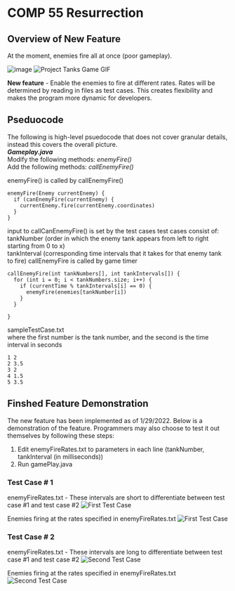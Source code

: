 # COMP 55 Resurrection
## Overview of New Feature
At the moment, enemies fire all at once (poor gameplay). 

![image](https://user-images.githubusercontent.com/87968531/150917411-8818f07a-6255-499e-a1c5-ae7e0a21518a.png)
![Project Tanks Game GIF](https://user-images.githubusercontent.com/87968531/151684805-834496aa-7b15-44e2-b917-e611bb96c1e8.gif)


**New feature** - Enable the enemies to fire at different rates. Rates will be determined by reading in files as test cases.
This creates flexibility and makes the program more dynamic for developers.

## Pseduocode
The following is high-level psuedocode that does not cover granular details, instead this covers the overall picture.  
**_Gameplay.java_**  
Modify the following methods: _enemyFire()_  
Add the following methods: _callEnemyFire()_

enemyFire() is called by callEnemyFire()
```
enemyFire(Enemy currentEnemy) {
  if (canEnemyFire(currentEnemy) {
    currentEnemy.fire(currentEnemy.coordinates)
  }
} 
```

input to callCanEnemyFire() is set by the test cases
test cases consist of:  
tankNumber (order in which the enemy tank appears from left to right starting from 0 to x)  
tankInterval (corresponding time intervals that it takes for that enemy tank to fire)
callEnemyFire is called by game timer
```
callEnemyFire(int tankNumbers[], int tankIntervals[]) {
  for (int i = 0; i < tankNumbers.size; i++) {
    if (currentTime % tankIntervals[i] == 0) {
      enemyFire(enemies[tankNumber[i])
    }
  }

}
```
sampleTestCase.txt  
where the first number is the tank number, and the second is the time interval in seconds
```
1 2
2 3.5
3 2
4 1.5
5 3.5
```
## Finshed Feature Demonstration
The new feature has been implemented as of 1/29/2022. Below is a demonstration of the feature. Programmers may also choose to test it out themselves by following these steps:
1) Edit enemyFireRates.txt to parameters in each line (tankNumber, tankInterval (in milliseconds))  
2) Run gamePlay.java  

### Test Case # 1
enemyFireRates.txt - These intervals are short to differentiate between test case #1 and test case #2
![First Test Case](https://user-images.githubusercontent.com/87968531/151684814-6d5d0dc7-2e9a-40eb-8444-e2fdafe73d12.PNG)

Enemies firing at the rates specified in enemyFireRates.txt
![First Test Case](https://user-images.githubusercontent.com/87968531/151685093-3b291ef3-f1ed-4c7d-90e7-35073e4c2ace.gif)


### Test Case # 2
enemyFireRates.txt - These intervals are long to differentiate between test case #1 and test case #2
![Second Test Case](https://user-images.githubusercontent.com/87968531/151684851-8972988a-e3a2-4b75-9339-e49b484c47be.PNG)

Enemies firing at the rates specified in enemyFireRates.txt
![Second Test Case](https://user-images.githubusercontent.com/87968531/151685096-e5a16306-027d-4f4d-9c38-d810093bcdd1.gif)





